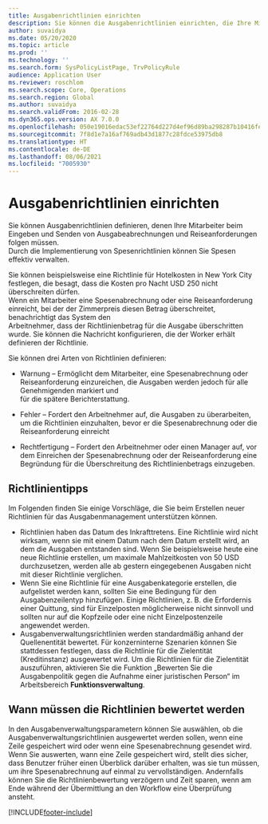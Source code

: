 ```yaml
---
title: Ausgabenrichtlinien einrichten
description: Sie können die Ausgabenrichtlinien einrichten, die Ihre Mitarbeiter beim Eingeben und Senden von Spesenabrechnungen und Reiseanforderungen in Microsoft Dynamics 365 Finance befolgen müssen.
author: suvaidya
ms.date: 05/20/2020
ms.topic: article
ms.prod: ''
ms.technology: ''
ms.search.form: SysPolicyListPage, TrvPolicyRule
audience: Application User
ms.reviewer: roschlom
ms.search.scope: Core, Operations
ms.search.region: Global
ms.author: suvaidya
ms.search.validFrom: 2016-02-28
ms.dyn365.ops.version: AX 7.0.0
ms.openlocfilehash: 050e19016edac53ef22764d227d4ef96d89ba298287b10416febbb55bb00973a
ms.sourcegitcommit: 7f8d1e7a16af769adb43d1877c28fdce53975db8
ms.translationtype: HT
ms.contentlocale: de-DE
ms.lasthandoff: 08/06/2021
ms.locfileid: "7005930"
---
```

# <a name="set-up-expense-policies"></a>Ausgabenrichtlinien einrichten

Sie können Ausgabenrichtlinien definieren, denen Ihre Mitarbeiter beim Eingeben und Senden von Ausgabeabrechnungen und Reiseanforderungen folgen müssen.         
Durch die Implementierung von Spesenrichtlinien können Sie Spesen effektiv verwalten.         

Sie können beispielsweise eine Richtlinie für Hotelkosten in New York City festlegen, die besagt, dass die Kosten pro Nacht USD 250 nicht überschreiten dürfen.       
Wenn ein Mitarbeiter eine Spesenabrechnung oder eine Reiseanforderung einreicht, bei der der Zimmerpreis diesen Betrag überschreitet, benachrichtigt das System den        
Arbeitnehmer, dass der Richtlinienbetrag für die Ausgabe überschritten wurde. Sie können die Nachricht konfigurieren, die der Worker erhält        
definieren der Richtlinie.      
        
Sie können drei Arten von Richtlinien definieren:         
        
- Warnung – Ermöglicht dem Mitarbeiter, eine Spesenabrechnung oder Reiseanforderung einzureichen, die Ausgaben werden jedoch für alle Genehmigenden markiert und        
  für die spätere Berichterstattung.        

- Fehler – Fordert den Arbeitnehmer auf, die Ausgaben zu überarbeiten, um die Richtlinien einzuhalten, bevor er die Spesenabrechnung oder die Reiseanforderung einreicht       
 
 - Rechtfertigung – Fordert den Arbeitnehmer oder einen Manager auf, vor dem Einreichen der Spesenabrechnung oder der Reiseanforderung eine Begründung für die Überschreitung des Richtlinienbetrags einzugeben.        

## <a name="policy-tips"></a>Richtlinientipps
Im Folgenden finden Sie einige Vorschläge, die Sie beim Erstellen neuer Richtlinien für das Ausgabenmanagement unterstützen können. 
* Richtlinien haben das Datum des Inkrafttretens. Eine Richtlinie wird nicht wirksam, wenn sie mit einem Datum nach dem Datum erstellt wird, an dem die Ausgaben entstanden sind. Wenn Sie beispielsweise heute eine neue Richtlinie erstellen, um maximale Mahlzeitkosten von 50 USD durchzusetzen, werden alle ab gestern eingegebenen Ausgaben nicht mit dieser Richtlinie verglichen.
* Wenn Sie eine Richtlinie für eine Ausgabenkategorie erstellen, die aufgelistet werden kann, sollten Sie eine Bedingung für den Ausgabenzeilentyp hinzufügen. Einige Richtlinien, z. B. die Erfordernis einer Quittung, sind für Einzelposten möglicherweise nicht sinnvoll und sollten nur auf die Kopfzeile oder eine nicht Einzelpostenzeile angewendet werden. 
* Ausgabenverwaltungsrichtlinien werden standardmäßig anhand der Quellenentität bewertet. Für konzerninterne Szenarien können Sie stattdessen festlegen, dass die Richtlinie für die Zielentität (Kreditinstanz) ausgewertet wird. Um die Richtlinien für die Zielentität auszuführen, aktivieren Sie die Funktion „Bewerten Sie die Ausgabenpolitik gegen die Aufnahme einer juristischen Person“ im Arbeitsbereich **Funktionsverwaltung**.

## <a name="when-to-evaluate-policies"></a>Wann müssen die Richtlinien bewertet werden

In den Ausgabenverwaltungsparametern können Sie auswählen, ob die Ausgabenverwaltungsrichtlinien ausgewertet werden sollen, wenn eine Zeile gespeichert wird oder wenn eine Spesenabrechnung gesendet wird. Wenn Sie auswerten, wann eine Zeile gespeichert wird, stellt dies sicher, dass Benutzer früher einen Überblick darüber erhalten, was sie tun müssen, um ihre Spesenabrechnung auf einmal zu vervollständigen. Andernfalls können Sie die Richtlinienbewertung verzögern und Zeit sparen, wenn am Ende während der Übermittlung an den Workflow eine Überprüfung ansteht.


[!INCLUDE[footer-include](../includes/footer-banner.md)]